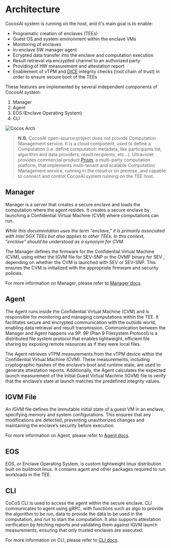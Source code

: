 # Architecture

CocosAI system is running on the host, and it's main goal is to enable:

- Programatic creation of enclaves (TEEs)
- Guest OS and system environment within the enclave VMs
- Monitoring of enclaves
- In-enclave SW manager agent
- Ecrypted data transfer into the enclave and computation execution
- Result retrieval via encrypted channel to an authorized party
- Providing of HW measurement and attestation report
- Enablement of vTPM and [DICE](https://trustedcomputinggroup.org/accurately-attest-the-integrity-of-devices-with-dice/) integrity checks (root chain of trust) in order to ensure secure boot of the TEEs

These features are implemented by several independent components of CocosAI system:

1. Manager
2. Agent
3. EOS (Enclave Operating System)
4. CLI

![Cocos Arch](/img/arch.png)

> **N.B.** CocosAI open-source project does not provide Computation Management service. It is a cloud component, used to define a Computation (i.e. define computation metadata, like participants list, algorithm and data providers, result recipients, etc...). Ultraviolet provides commercial product [Prism](https://ultraviolet.rs/prism.html), a multi-party computation platform, that implements multi-tenant and scalable Computation Management service, running in the cloud or on premise, and capable to connect and control CocosAI system running on the TEE host.

## Manager

Manager is a server that creates a secure enclave and loads the computation where the agent resides. It creates a secure enclave by launching a Confidential Virtual Machine (CVM) where computations can run.

*While this documentation uses the term "enclave," it is primarily associated with Intel SGX TEEs but also applies to other TEEs. In this context, "enclave" should be understood as a synonym for CVM.*

The Manager defines the firmware for the Confidential Virtual Machine (CVM), using either the IGVM file for SEV-SNP or the OVMF binary for SEV , depending on whether the CVM is launched with SEV or SEV-SNP. This ensures the CVM is initialized with the appropriate firmware and security policies.

For more information on Manager, please refer to [Manager docs](./manager.md).

## Agent

The Agent runs inside the Confidential Virtual Machine (CVM) and is responsible for monitoring and managing computations within the TEE. It facilitates secure and encrypted communication with the outside world, enabling data retrieval and result transmission. Communication between the Manager and Agent happens via 9P. 9P (Plan 9 Filesystem
Protocol) is a distributed file system protocol that enables lightweight, efficient file sharing by exposing remote resources as if they were local files.

The Agent retrieves vTPM measurements from the vTPM device within the Confidential Virtual Machine (CVM). These measurements, including cryptographic hashes of the enclave’s boot and runtime state, are used to generate attestation reports. Additionally, the Agent calculates the expected launch measurement of the Initial Guest Virtual Machine (IGVM) file to verify that the enclave’s state at launch matches the predefined integrity values.

## IGVM File

 An IGVM file defines the immutable initial state of a guest VM in an enclave, specifying memory and system configurations. This ensures that any modifications are detected, preventing unauthorized changes and maintaining the enclave’s security before execution.

For more information on Agent, please refer to [Agent docs](./agent.md).

## EOS

EOS, or Enclave Operating System, is custom lightweight linux distribution built on buildroot linux. It contains agent and other packages required to run workloads in the TEE.

## CLI

CoCoS CLI is used to access the agent within the secure enclave. CLI communicates to agent using gRPC, with functions such as algo to provide the algorithm to be run, data to provide the data to be used in the computation, and run to start the computation. It also supports attestation verification by fetching reports and validating them against IGVM launch measurements, ensuring that only trusted enclaves are executed.

For more information on CLI, please refer to [CLI docs](./cli.md).
